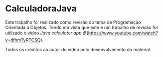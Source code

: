 # CalculadoraJava

Este trabalho foi realizado como revisão do tema de Programação Orientada a Objetos.
Tendo em vista que este é um trabalho de revisão foi utilizado o vídeo 
*Java calculator app 🖩* (https://www.youtube.com/watch?v=dfhmTyRTCSQ).

Todos os créditos ao autor do vídeo pelo desenvolvimento do material.
